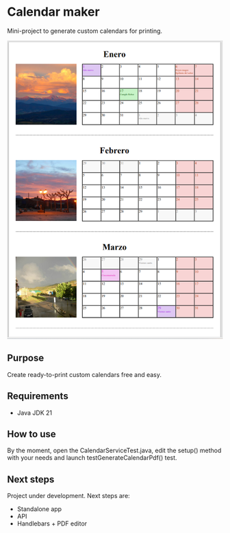 # Calendar maker
Mini-project to generate custom calendars for printing.


![Calendar maker result](images/Result.png?raw=true "Calendar maker result")

## Purpose
Create ready-to-print custom calendars free and easy.

## Requirements
- Java JDK 21

## How to use
By the moment, open the CalendarServiceTest.java, edit the setup() method with your needs and launch testGenerateCalendarPdf() test.

## Next steps
Project under development. Next steps are:
- Standalone app
- API
- Handlebars + PDF editor
